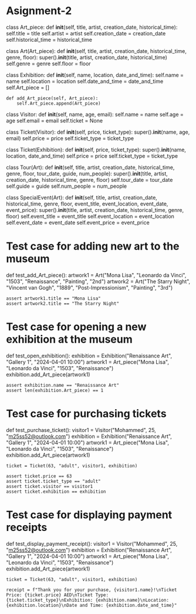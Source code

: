 # Asignment-2

class Art_piece:
    def __init__(self, title, artist, creation_date, historical_time):
        self.title = title
        self.artist = artist
        self.creation_date = creation_date
        self.historical_time = historical_time

class Art(Art_piece):
    def __init__(self, title, artist, creation_date, historical_time, genre, floor):
        super().__init__(title, artist, creation_date, historical_time)
        self.genre = genre
        self.floor = floor

class Exhibition:
    def __init__(self, name, location, date_and_time):
        self.name = name
        self.location = location
        self.date_and_time = date_and_time
        self.Art_piece = []

    def add_Art_piece(self, Art_piece):
        self.Art_piece.append(Art_piece)

class Visitor:
    def __init__(self, name, age, email):
        self.name = name
        self.age = age
        self.email = email
        self.ticket = None

class Ticket(Visitor):
    def __init__(self, price, ticket_type):
        super().__init__(name, age, email)
        self.price = price
        self.ticket_type = ticket_type

class Ticket(Exhibition):
    def __init__(self, price, ticket_type):
        super().__init__(name, location, date_and_time)
        self.price = price
        self.ticket_type = ticket_type

class Tour(Art):
    def __init__(self, title, artist, creation_date, historical_time, genre, floor, tour_date, guide, num_people):
        super().__init__(title, artist, creation_date, historical_time, genre, floor)
        self.tour_date = tour_date
        self.guide = guide
        self.num_people = num_people

class SpecialEvent(Art):
    def __init__(self, title, artist, creation_date, historical_time, genre, floor, event_title, event_location, event_date, event_price):
        super().__init__(title, artist, creation_date, historical_time, genre, floor)
        self.event_title = event_title
        self.event_location = event_location
        self.event_date = event_date
        self.event_price = event_price

# Test case for adding new art to the museum
def test_add_Art_piece():
    artwork1 = Art("Mona Lisa", "Leonardo da Vinci", "1503", "Renaissance", "Painting", "2nd")
    artwork2 = Art("The Starry Night", "Vincent van Gogh", "1889", "Post-Impressionism", "Painting", "3rd")

    assert artwork1.title == "Mona Lisa"
    assert artwork2.title == "The Starry Night"

# Test case for opening a new exhibition at the museum
def test_open_exhibition():
    exhibition = Exhibition("Renaissance Art", "Gallery 1", "2024-04-01 10:00")
    artwork1 = Art_piece("Mona Lisa", "Leonardo da Vinci", "1503", "Renaissance")
    exhibition.add_Art_piece(artwork1)

    assert exhibition.name == "Renaissance Art"
    assert len(exhibition.Art_piece) == 1

# Test case for purchasing tickets
def test_purchase_ticket():
    visitor1 = Visitor("Mohammed", 25, "m25ss52@outlook.com")
    exhibition = Exhibition("Renaissance Art", "Gallery 1", "2024-04-01 10:00")
    artwork1 = Art_piece("Mona Lisa", "Leonardo da Vinci", "1503", "Renaissance")
    exhibition.add_Art_piece(artwork1)

    ticket = Ticket(63, "adult", visitor1, exhibition)

    assert ticket.price == 63
    assert ticket.ticket_type == "adult"
    assert ticket.visitor == visitor1
    assert ticket.exhibition == exhibition

# Test case for displaying payment receipts
def test_display_payment_receipt():
    visitor1 = Visitor("Mohammed", 25, "m25ss52@outlook.com")
    exhibition = Exhibition("Renaissance Art", "Gallery 1", "2024-04-01 10:00")
    artwork1 = Art_piece("Mona Lisa", "Leonardo da Vinci", "1503", "Renaissance")
    exhibition.add_Art_piece(artwork1)

    ticket = Ticket(63, "adult", visitor1, exhibition)

    receipt = f"Thank you for your purchase, {visitor1.name}!\nTicket Price: {ticket.price} AED\nTicket Type: {ticket.ticket_type}\nExhibition: {exhibition.name}\nLocation: {exhibition.location}\nDate and Time: {exhibition.date_and_time}"



